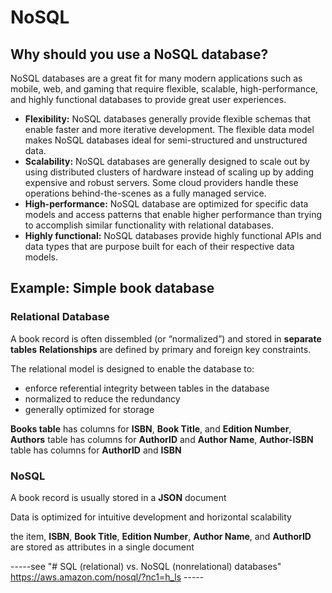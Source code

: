 # NoSQL

## Why should you use a NoSQL database?

NoSQL databases are a great fit for many modern applications such as mobile, web, and gaming that require flexible, scalable, high-performance, and highly functional databases to provide great user experiences.

-   **Flexibility:** NoSQL databases generally provide flexible schemas that enable faster and more iterative development. The flexible data model makes NoSQL databases ideal for semi-structured and unstructured data.
-   **Scalability:** NoSQL databases are generally designed to scale out by using distributed clusters of hardware instead of scaling up by adding expensive and robust servers. Some cloud providers handle these operations behind-the-scenes as a fully managed service.
-   **High-performance:** NoSQL database are optimized for specific data models and access patterns that enable higher performance than trying to accomplish similar functionality with relational databases.
-   **Highly functional:** NoSQL databases provide highly functional APIs and data types that are purpose built for each of their respective data models.

## Example: Simple book database
### Relational Database
A book record is often dissembled (or “normalized”) and stored in **separate tables**
**Relationships** are defined by primary and foreign key constraints.

The relational model is designed to enable the database to:
- enforce referential integrity between tables in the database
- normalized to reduce the redundancy
- generally optimized for storage

**Books table** has columns for **ISBN**, **Book Title**, and **Edition Number**,
**Authors** table has columns for **AuthorID** and **Author Name**, 
**Author-ISBN** table has columns for **AuthorID** and **ISBN**


### NoSQL 
A book record is usually stored in a **JSON** document

Data is optimized for intuitive development and horizontal scalability

the item, **ISBN**, **Book Title**, **Edition Number**, **Author Name**, and **AuthorID** are stored as attributes in a single document

-----see "# SQL (relational) vs. NoSQL (nonrelational) databases"  https://aws.amazon.com/nosql/?nc1=h_ls -----